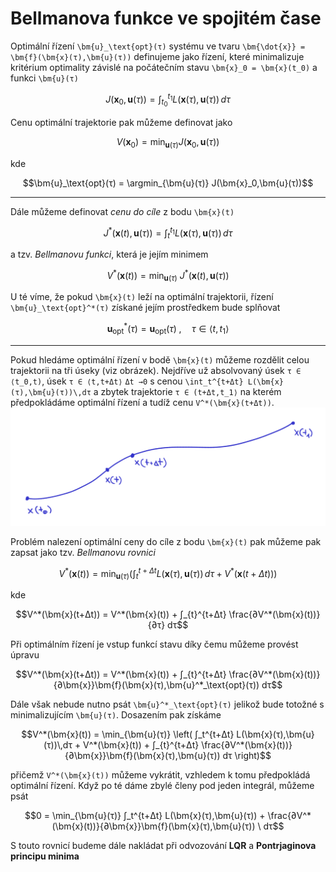 Bellmanova funkce ve spojitém čase
==================================

Optimální řízení ``\bm{u}_\text{opt}(τ)`` systému ve tvaru ``\bm{\dot{x}} = \bm{f}(\bm{x}(τ),\bm{u}(τ))`` definujeme jako řízení, které minimalizuje kritérium optimality závislé na počátečním stavu ``\bm{x}_0 = \bm{x}(t_0)`` a funkci ``\bm{u}(τ)``
```math
J(\bm{x}_0,\bm{u}(τ)) = ∫_{t_0}^{t_1} L(\bm{x}(τ),\bm{u}(τ))\,dτ
```
Cenu optimální trajektorie pak můžeme definovat jako
```math
V(\bm{x}_0) = \min_{\bm{u}(τ)} J(\bm{x}_0,\bm{u}(τ))
```
kde
```math
\bm{u}_\text{opt}(τ) = \argmin_{\bm{u}(τ)} J(\bm{x}_0,\bm{u}(τ))
```
---

Dále můžeme definovat *cenu do cíle* z bodu ``\bm{x}(t)``
```math
J^*(\bm{x}(t),\bm{u}(τ)) = ∫_t^{t_1} L(\bm{x}(τ),\bm{u}(τ))\,dτ
```
a tzv. *Bellmanovu funkci*, která je jejím minimem
```math
V^*(\bm{x}(t)) = \min_{\bm{u}(τ)}\ J^*(\bm{x}(t),\bm{u}(τ))
```
U té víme, že pokud ``\bm{x}(t)`` leží na optimální trajektorii, řízení ``\bm{u}_\text{opt}^*(τ)`` získané jejím prostředkem bude splňovat
```math
\bm{u}_\text{opt}^*(τ) = \bm{u}_\text{opt}(τ)
\;,\quad 
τ ∈ ⟨t,t_1⟩
```

---

Pokud hledáme optimální řízení v bodě ``\bm{x}(t)`` můžeme rozdělit celou trajektorii na tři úseky (viz obrázek). Nejdříve už absolvovaný úsek ``τ ∈ ⟨t_0,t)``, úsek ``τ ∈ ⟨t,t+Δt⟩`` ``Δt →0`` s cenou ``\int_t^{t+Δt} L(\bm{x}(τ),\bm{u}(τ))\,dτ`` a zbytek trajektorie ``τ ∈ (t+Δt,t_1⟩`` na kterém předpokládáme optimální řízení a tudíž cenu ``V^*(\bm{x}(t+Δt))``.
![trajektorie](figures/Trajektorie.png)

Problém nalezení optimální ceny do cíle z bodu ``\bm{x}(t)`` pak můžeme pak zapsat jako tzv. *Bellmanovu rovnici*
```math
V^*(\bm{x}(t)) = \min_{\bm{u}(τ)} \left( \int_t^{t+Δt} L(\bm{x}(τ),\bm{u}(τ))\,dτ + V^*(\bm{x}(t+Δt)) \right)
```
kde
```math
V^*(\bm{x}(t+Δt))
=
V^*(\bm{x}(t))
+
∫_{t}^{t+Δt} \frac{∂V^*(\bm{x}(t))}{∂τ} dτ
```
Při optimálním řízení je vstup funkcí stavu díky čemu můžeme provést úpravu
```math
V^*(\bm{x}(t+Δt))
=
V^*(\bm{x}(t))
+
∫_{t}^{t+Δt} \frac{∂V^*(\bm{x}(t))}{∂\bm{x}}\bm{f}(\bm{x}(τ),\bm{u}^*_\text{opt}(τ)) dτ
```
Dále však nebude nutno psát ``\bm{u}^*_\text{opt}(τ)`` jelikož bude totožné s minimalizujícím ``\bm{u}(τ)``. Dosazením pak získáme
```math
V^*(\bm{x}(t))
=
\min_{\bm{u}(τ)} \left(
	∫_t^{t+Δt} L(\bm{x}(τ),\bm{u}(τ))\,dτ
	+
	V^*(\bm{x}(t))
	+
	∫_{t}^{t+Δt} \frac{∂V^*(\bm{x}(t))}{∂\bm{x}}\bm{f}(\bm{x}(τ),\bm{u}(τ)) dτ
\right)
```
přičemž ``V^*(\bm{x}(t))`` můžeme vykrátit, vzhledem k tomu předpokládá optimální řízení. Když po té dáme zbylé členy pod jeden integrál, můžeme psát
```math
0
=
\min_{\bm{u}(τ)}
∫_t^{t+Δt}
L(\bm{x}(τ),\bm{u}(τ)) + \frac{∂V^*(\bm{x}(t))}{∂\bm{x}}\bm{f}(\bm{x}(τ),\bm{u}(τ))
\ dτ
```
S touto rovnicí budeme dále nakládat při odvozování **LQR** a **Pontrjaginova principu minima**